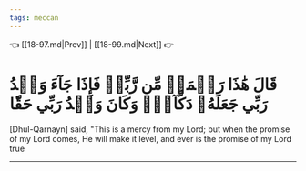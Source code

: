 ```yaml
---
tags: meccan
---
```


👈 [[18-97.md|Prev]] | [[18-99.md|Next]] 👉

# قَالَ هَٰذَا رَحۡمَةٞ مِّن رَّبِّيۖ فَإِذَا جَآءَ وَعۡدُ رَبِّي جَعَلَهُۥ دَكَّآءَۖ وَكَانَ وَعۡدُ رَبِّي حَقّٗا

[Dhul-Qarnayn] said, "This is a mercy from my Lord; but when the promise of my Lord comes, He will make it level, and ever is the promise of my Lord true

---

